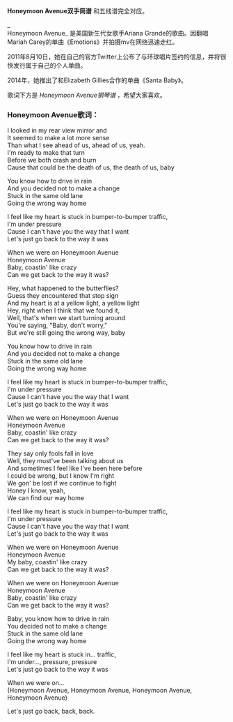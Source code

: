 

**Honeymoon Avenue双手简谱** 和五线谱完全对应。

_  
Honeymoon Avenue_ 是美国新生代女歌手Ariana Grande的歌曲。因翻唱Mariah
Carey的单曲《Emotions》并拍摄mv在网络迅速走红。

  
2011年8月10日，她在自己的官方Twitter上公布了与环球唱片签约的信息，并将很快发行属于自己的个人单曲。

  
2014年，她推出了和Elizabeth Gillies合作的单曲《Santa Baby》。

  
歌词下方是 _Honeymoon Avenue钢琴谱_ ，希望大家喜欢。

### Honeymoon Avenue歌词：

I looked in my rear view mirror and  
It seemed to make a lot more sense  
Than what I see ahead of us, ahead of us, yeah.  
I'm ready to make that turn  
Before we both crash and burn  
Cause that could be the death of us, the death of us, baby

You know how to drive in rain  
And you decided not to make a change  
Stuck in the same old lane  
Going the wrong way home

I feel like my heart is stuck in bumper-to-bumper traffic,  
I'm under pressure  
Cause I can't have you the way that I want  
Let's just go back to the way it was

When we were on Honeymoon Avenue  
Honeymoon Avenue  
Baby, coastin' like crazy  
Can we get back to the way it was?

Hey, what happened to the butterflies?  
Guess they encountered that stop sign  
And my heart is at a yellow light, a yellow light  
Hey, right when I think that we found it,  
Well, that's when we start turning around  
You're saying, "Baby, don't worry,"  
But we're still going the wrong way, baby

You know how to drive in rain  
And you decided not to make a change  
Stuck in the same old lane  
Going the wrong way home

I feel like my heart is stuck in bumper-to-bumper traffic,  
I'm under pressure  
Cause I can't have you the way that I want  
Let's just go back to the way it was

When we were on Honeymoon Avenue  
Honeymoon Avenue  
Baby, coastin' like crazy  
Can we get back to the way it was?

They say only fools fall in love  
Well, they must've been talking about us  
And sometimes I feel like I've been here before  
I could be wrong, but I know I'm right  
We gon' be lost if we continue to fight  
Honey I know, yeah,  
We can find our way home

I feel like my heart is stuck in bumper-to-bumper traffic,  
I'm under pressure  
Cause I can't have you the way that I want  
Let's just go back to the way it was

When we were on Honeymoon Avenue  
Honeymoon Avenue  
My baby, coastin' like crazy  
Can we get back to the way it was?

When we were on Honeymoon Avenue  
Honeymoon Avenue  
Baby, coastin' like crazy  
Can we get back to the way it was?

Baby, you know how to drive in rain  
You decided not to make a change  
Stuck in the same old lane  
Going the wrong way home

I feel like my heart is stuck in... traffic,  
I'm under..., pressure, pressure  
Let's just go back to the way it was

When we were on...  
(Honeymoon Avenue, Honeymoon Avenue, Honeymoon Avenue, Honeymoon Avenue)

Let's just go back, back, back.


